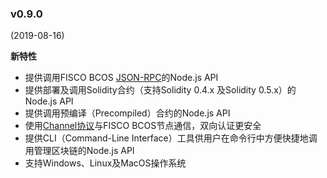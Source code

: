 ### v0.9.0

(2019-08-16)

**新特性**

- 提供调用FISCO BCOS [JSON-RPC](https://fisco-bcos-documentation.readthedocs.io/zh_CN/latest/docs/api.html)的Node.js API
- 提供部署及调用Solidity合约（支持Solidity 0.4.x 及Solidity 0.5.x）的Node.js API
- 提供调用预编译（Precompiled）合约的Node.js API
- 使用[Channel协议](https://fisco-bcos-documentation.readthedocs.io/zh_CN/release-2.0/docs/design/protocol_description.html#channelmessage)与FISCO BCOS节点通信，双向认证更安全
- 提供CLI（Command-Line Interface）工具供用户在命令行中方便快捷地调用管理区块链的Node.js API
- 支持Windows、Linux及MacOS操作系统
